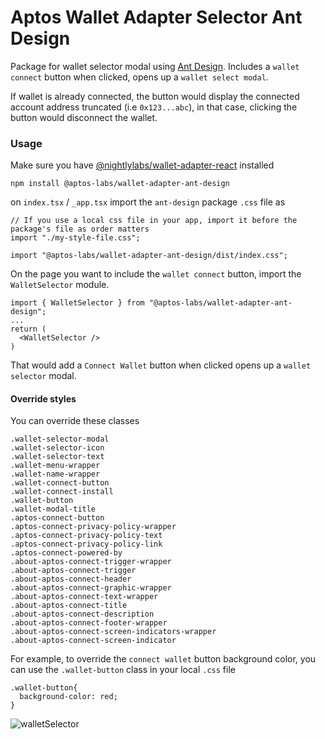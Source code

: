 # Aptos Wallet Adapter Selector Ant Design

Package for wallet selector modal using [Ant Design](https://ant.design/). Includes a `wallet connect` button when clicked, opens up a `wallet select modal`.

If wallet is already connected, the button would display the connected account address truncated (i.e `0x123...abc`), in that case, clicking the button would disconnect the wallet.

### Usage

Make sure you have [@nightlylabs/wallet-adapter-react](../wallet-adapter-react/README.md) installed

```
npm install @aptos-labs/wallet-adapter-ant-design
```

on `index.tsx` / `_app.tsx` import the `ant-design` package `.css` file as

```
// If you use a local css file in your app, import it before the package's file as order matters
import "./my-style-file.css";

import "@aptos-labs/wallet-adapter-ant-design/dist/index.css";
```

On the page you want to include the `wallet connect` button, import the `WalletSelector` module.

```
import { WalletSelector } from "@aptos-labs/wallet-adapter-ant-design";
...
return (
  <WalletSelector />
)
```

That would add a `Connect Wallet` button when clicked opens up a `wallet selector` modal.

#### Override styles

You can override these classes

```
.wallet-selector-modal
.wallet-selector-icon
.wallet-selector-text
.wallet-menu-wrapper
.wallet-name-wrapper
.wallet-connect-button
.wallet-connect-install
.wallet-button
.wallet-modal-title
.aptos-connect-button
.aptos-connect-privacy-policy-wrapper
.aptos-connect-privacy-policy-text
.aptos-connect-privacy-policy-link
.aptos-connect-powered-by
.about-aptos-connect-trigger-wrapper
.about-aptos-connect-trigger
.about-aptos-connect-header
.about-aptos-connect-graphic-wrapper
.about-aptos-connect-text-wrapper
.about-aptos-connect-title
.about-aptos-connect-description
.about-aptos-connect-footer-wrapper
.about-aptos-connect-screen-indicators-wrapper
.about-aptos-connect-screen-indicator
```

For example, to override the `connect wallet` button background color, you can use the `.wallet-button` class in your local `.css` file

```
.wallet-button{
  background-color: red;
}
```

![walletSelector](../../walletselector.png)
